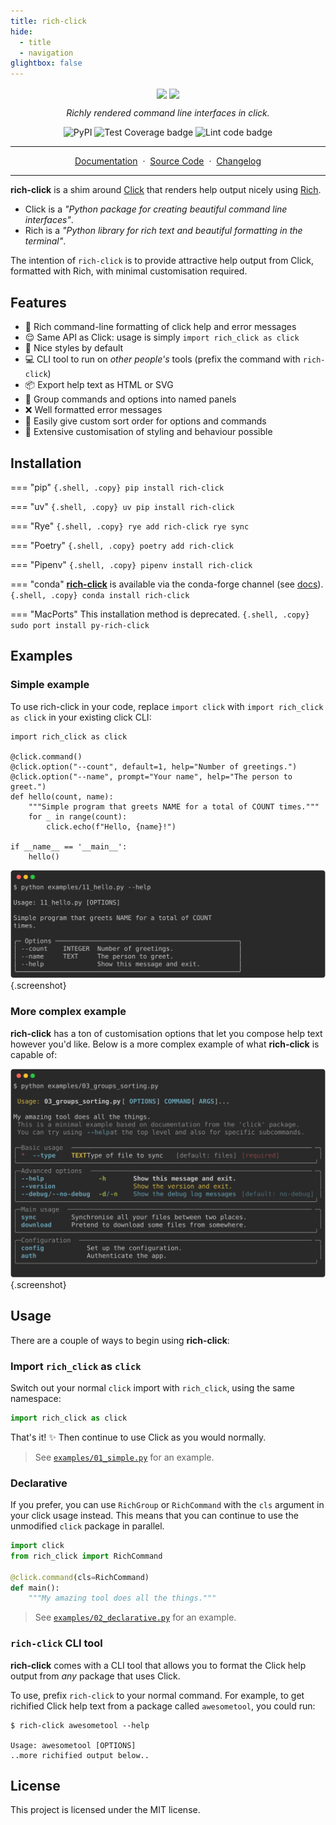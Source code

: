 ```yaml
---
title: rich-click
hide:
  - title
  - navigation
glightbox: false
---
```


<style>
  .md-typeset h1,
  .md-content__button {
    display: none;
  }
</style>

<p align="center">
<img src="images/rich-click-logo.png#only-light" align="center">
<img src="images/rich-click-logo-darkmode.png#only-dark" align="center">
</p>
<p align="center">
    <em>Richly rendered command line interfaces in click.</em>
</p>
<p align="center">
    <img src="https://img.shields.io/pypi/v/rich-click?logo=pypi" alt="PyPI"/>
    <img src="https://github.com/ewels/rich-click/workflows/Test%20Coverage/badge.svg" alt="Test Coverage badge">
    <img src="https://github.com/ewels/rich-click/workflows/Lint%20code/badge.svg" alt="Lint code badge">
</p>

---

<p align="center">
    <a href="https://ewels.github.io/rich-click">Documentation</a>&nbsp&nbsp·&nbsp&nbsp<a href="https://github.com/ewels/rich-click">Source Code</a>&nbsp&nbsp·&nbsp&nbsp<a href="https://github.com/ewels/rich-click">Changelog</a>
</p>

---

**rich-click** is a shim around [Click](https://click.palletsprojects.com/) that renders help output nicely using [Rich](https://github.com/Textualize/rich).

- Click is a _"Python package for creating beautiful command line interfaces"_.
- Rich is a _"Python library for rich text and beautiful formatting in the terminal"_.

The intention of `rich-click` is to provide attractive help output from
Click, formatted with Rich, with minimal customisation required.

## Features

- 🌈 Rich command-line formatting of click help and error messages
- 😌 Same API as Click: usage is simply `import rich_click as click`
- 💫 Nice styles by default
- 💻 CLI tool to run on _other people's_ tools (prefix the command with `rich-click`)
- 📦 Export help text as HTML or SVG
- 🎁 Group commands and options into named panels
- ❌ Well formatted error messages
- 🔢 Easily give custom sort order for options and commands
- 🎨 Extensive customisation of styling and behaviour possible

## Installation

=== "pip"
    ```{.shell, .copy}
    pip install rich-click
    ```

=== "uv"
    ```{.shell, .copy}
    uv pip install rich-click
    ```

=== "Rye"
    ```{.shell, .copy}
    rye add rich-click
    rye sync
    ```

=== "Poetry"
    ```{.shell, .copy}
    poetry add rich-click
    ```

=== "Pipenv"
    ```{.shell, .copy}
    pipenv install rich-click
    ```

=== "conda"
    [**rich-click**](https://anaconda.org/conda-forge/rich-click) is available via the conda-forge channel (see [docs](https://conda-forge.org/docs/user/introduction.html#how-can-i-install-packages-from-conda-forge)).
    ```{.shell, .copy}
    conda install rich-click
    ```

=== "MacPorts"
    This installation method is deprecated.
    ```{.shell, .copy}
    sudo port install py-rich-click
    ```

## Examples

### Simple example

To use rich-click in your code, replace `import click` with `import rich_click as click` in your existing click CLI:

```{ .python .copy }
import rich_click as click

@click.command()
@click.option("--count", default=1, help="Number of greetings.")
@click.option("--name", prompt="Your name", help="The person to greet.")
def hello(count, name):
    """Simple program that greets NAME for a total of COUNT times."""
    for _ in range(count):
        click.echo(f"Hello, {name}!")

if __name__ == '__main__':
    hello()
```

![](images/hello.svg){.screenshot}

### More complex example

**rich-click** has a ton of customisation options that let you compose help text however you'd like.
Below is a more complex example of what **rich-click** is capable of:

![](images/command_groups.svg){.screenshot}

## Usage

There are a couple of ways to begin using **rich-click**:

### Import `rich_click` as `click`

Switch out your normal `click` import with `rich_click`, using the same namespace:

```python
import rich_click as click
```

That's it! ✨ Then continue to use Click as you would normally.

> See [`examples/01_simple.py`](examples/01_simple.py) for an example.

### Declarative

If you prefer, you can use `RichGroup` or `RichCommand` with the `cls` argument in your click usage instead.
This means that you can continue to use the unmodified `click` package in parallel.

```python
import click
from rich_click import RichCommand

@click.command(cls=RichCommand)
def main():
    """My amazing tool does all the things."""
```

> See [`examples/02_declarative.py`](examples/02_declarative.py) for an example.

### `rich-click` CLI tool

**rich-click** comes with a CLI tool that allows you to format the Click help output from _any_ package that uses Click.

To use, prefix `rich-click` to your normal command.
For example, to get richified Click help text from a package called `awesometool`, you could run:

```console
$ rich-click awesometool --help

Usage: awesometool [OPTIONS]
..more richified output below..
```

## License

This project is licensed under the MIT license.
